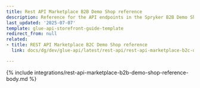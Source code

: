 ```yaml
---
title: Rest API Marketplace B2B Demo Shop reference
description: Reference for the API endpoints in the Spryker B2B Demo Shop Marketplace.
last_updated: '2025-07-07'
template: glue-api-storefront-guide-template
redirect_from: null
related:
- title: REST API Marketplace B2C Demo Shop reference
  link: docs/dg/dev/glue-api/latest/rest-api/rest-api-marketplace-b2c-demo-shop-reference.html

---
```


{% include integrations/rest-api-marketplace-b2b-demo-shop-reference-body.md %}
